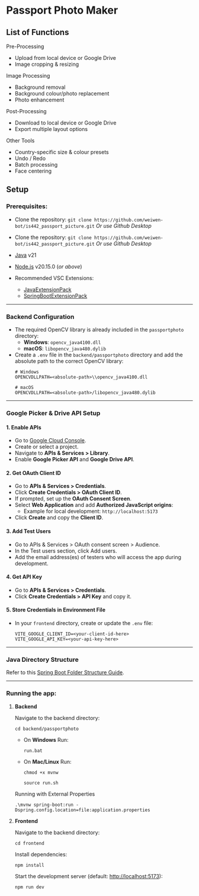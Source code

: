 # Passport Photo Maker

## List of Functions
Pre-Processing
- Upload from local device or Google Drive
- Image cropping & resizing

Image Processing
- Background removal
- Background colour/photo replacement
- Photo enhancement

Post-Processing
- Download to local device or Google Drive
- Export multiple layout options

Other Tools
- Country-specific size & colour presets
- Undo / Redo
- Batch processing
- Face centering
## Setup


### Prerequisites:

- Clone the repository: 
    `git clone https://github.com/weiwen-bot/is442_passport_picture.git`
    _Or use Github Desktop_

- Clone the repository: 
    `git clone https://github.com/weiwen-bot/is442_passport_picture.git`
    _Or use Github Desktop_
- [Java](https://www.oracle.com/java/technologies/javase/jdk21-archive-downloads.html) v21
- [Node.js](https://nodejs.org/en/) v20.15.0 (_or above_)
- Recommended VSC Extensions:
    - [JavaExtensionPack](https://marketplace.visualstudio.com/items?itemName=vscjava.vscode-java-pack)
    - [SpringBootExtensionPack](https://marketplace.visualstudio.com/items?itemName=vmware.vscode-boot-dev-pack)

---

### Backend Configuration

- The required OpenCV library is already included in the `passportphoto` directory:
    - **Windows**: `opencv_java4100.dll`
    - **macOS**: `libopencv_java480.dylib`
- Create a `.env` file in the `backend/passportphoto` directory and add the absolute path to the correct OpenCV library:
    ```env
    # Windows
    OPENCVDLLPATH=<absolute-path>\\opencv_java4100.dll

    # macOS
    OPENCVDLLPATH=<absolute-path>/libopencv_java480.dylib
    ```

---

### Google Picker & Drive API Setup

#### 1. Enable APIs
- Go to [Google Cloud Console](https://console.cloud.google.com/).
- Create or select a project.
- Navigate to **APIs & Services > Library**.
- Enable **Google Picker API** and **Google Drive API**.

#### 2. Get OAuth Client ID
- Go to **APIs & Services > Credentials**.
- Click **Create Credentials > OAuth Client ID**.
- If prompted, set up the **OAuth Consent Screen**.
- Select **Web Application** and add **Authorized JavaScript origins**:
  - Example for local development: `http://localhost:5173`
- Click **Create** and copy the **Client ID**.

#### 3. Add Test Users
- Go to APIs & Services > OAuth consent screen > Audience.
- In the Test users section, click Add users.
- Add the email address(es) of testers who will access the app during development.

#### 4. Get API Key
- Go to **APIs & Services > Credentials**.
- Click **Create Credentials > API Key** and copy it.

#### 5. Store Credentials in Environment File
- In your `frontend` directory, create or update the `.env` file:
    ```
    VITE_GOOGLE_CLIENT_ID=<your-client-id-here>
    VITE_GOOGLE_API_KEY=<your-api-key-here>
    ```

---

### Java Directory Structure
Refer to this [Spring Boot Folder Structure Guide](https://malshani-wijekoon.medium.com/spring-boot-folder-structure-best-practices-18ef78a81819).

---


### Running the app:

1. **Backend**

    Navigate to the backend directory:
    
    `cd backend/passportphoto`

    - On **Windows** Run:
    
      `run.bat`
    - On **Mac/Linux** Run:
    
      `chmod +x mvnw`
      
      `source run.sh`
    
    Running with External Properties
    
    `.\mvnw spring-boot:run -Dspring.config.location=file:application.properties`

2. **Frontend**

    Navigate to the backend directory:
    
    `cd frontend`

    Install dependencies:
    
    `npm install`

    Start the development server (default: [http://localhost:5173](http://localhost:5173)):
    
    `npm run dev`

